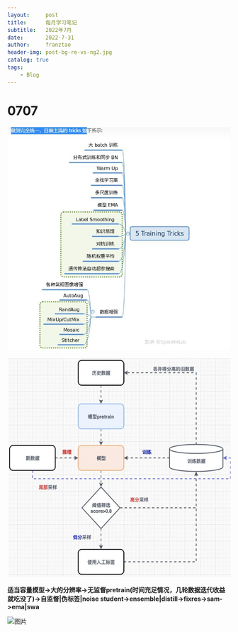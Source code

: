 ```yaml
---
layout:     post
title:      每月学习笔记
subtitle:   2022年7月
date:       2022-7-31
author:     franztao
header-img: post-bg-re-vs-ng2.jpg
catalog: true
tags:
    - Blog
---
```


# 0707

![](https://raw.githubusercontent.com/franztao/blog_picture/main/marktext/2022-07-13-21-22-39-62rHWeYfo9.jpg)

![](https://raw.githubusercontent.com/franztao/blog_picture/main/marktext/2022-07-13-21-25-11-AFjmBPhtXf.jpg)

**适当容量模型->大的分辨率->无监督pretrain(时间充足情况，几轮数据迭代收益就吃没了)->自监督|伪标签|noise student->ensemble|distill->fixres->sam->ema|swa**

![图片](https://mmbiz.qpic.cn/sz_mmbiz_jpg/gYUsOT36vfqdXqU6ZhibsPGG90QeZJSicfOc9HrfJFlt5Zo7sP2ZtLhjQaWcEFQbWfhZk3D51uGRMHN9apiatx4QA/640?wx_fmt=jpeg&wxfrom=5&wx_lazy=1&wx_co=1)
